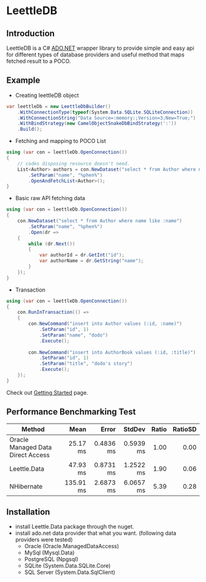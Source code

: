 # LeettleDB

## Introduction
LeettleDB is a C# [ADO.NET](https://docs.microsoft.com/dotnet/framework/data/adonet) wrapper library to provide simple and easy api for different types of database providers and useful method that maps fetched result to a POCO.

## Example
* Creating leettleDB object
```csharp
var leettleDb = new LeettleDbBuilder()
    .WithConnectionType(typeof(System.Data.SQLite.SQLiteConnection))
    .WithConnectionString("Data Source=:memory:;Version=3;New=True;")
    .WithBindStrategy(new CamelObjectSnakeDbBindStrategy(':'))
    .Build();
```

* Fetching and mapping to POCO List
```csharp
using (var con = leettleDb.OpenConnection())
{
    // codes disposing resource doesn't need.
    List<Author> authors = con.NewDataset("select * from Author where name like :name")
        .SetParam("name", "%phen%")
        .OpenAndFetchList<Author>();
}
```

* Basic raw API fetching data
```csharp
using (var con = leettleDb.OpenConnection())
{
    con.NewDataset("select * from Author where name like :name")
        .SetParam("name", "%phen%")
        .Open(dr =>
    {
        while (dr.Next())
        {
            var authorId = dr.GetInt("id");
            var authorName = dr.GetString("name");
        }
    });
}
```

* Transaction
```csharp
using (var con = leettleDb.OpenConnection())
{
    con.RunInTransaction(() =>
    {
        con.NewCommand("insert into Author values (:id, :name)")
            .SetParam("id", 1)
            .SetParam("name", "dodo")
            .Execute();
        
        con.NewCommand("insert into AuthorBook values (:id, :title)")
            .SetParam("id", 1)
            .SetParam("title", "dodo's story")
            .Execute();
    });
}
```

Check out [Getting Started](https://github.com/parakago/Leettle.Data/wiki/Getting-started) page.

## Performance Benchmarking Test

|                             Method |      Mean |     Error |    StdDev | Ratio | RatioSD |
|----------------------------------- |----------:|----------:|----------:|------:|--------:|
|  Oracle Managed Data Direct Access |  25.17 ms | 0.4836 ms | 0.5939 ms |  1.00 |    0.00 |
|                       Leettle.Data |  47.93 ms | 0.8731 ms | 1.2522 ms |  1.90 |    0.06 |
|                         NHibernate | 135.91 ms | 2.6873 ms | 6.0657 ms |  5.39 |    0.28 |

## Installation
* install Leettle.Data package through the nuget.
* install ado.net data provider that what you want. (following data providers were tested)
  * Oracle (Oracle.ManagedDataAccess)
  * MySql (Mysql.Data)
  * PostgreSQL (Npgsql)
  * SQLite (System.Data.SQLite.Core)
  * SQL Server (System.Data.SqlClient)
